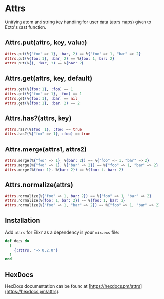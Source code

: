 # Attrs

Unifying atom and string key handling for user data (attrs maps) given to Ecto's cast function.

## Attrs.put(attrs, key, value)

```elixir
Attrs.put(%{"foo" => 1}, :bar, 2) == %{"foo" => 1, "bar" => 2}
Attrs.put(%{foo: 1}, :bar, 2) == %{foo: 1, bar: 2}
Attrs.put(%{}, :bar, 2) == %{bar: 2}
```

## Attrs.get(attrs, key, default)

```elixir
Attrs.get(%{foo: 1}, :foo) == 1
Attrs.get(%{"foo" => 1}, :foo) == 1
Attrs.get(%{foo: 1}, :bar) == nil
Attrs.get(%{foo: 1}, :bar, 2) == 2
```

## Attrs.has?(attrs, key)

```elixir
Attrs.has?(%{foo: 1}, :foo) == true
Attrs.has?(%{"foo" => 1}, :foo) == true
```

## Attrs.merge(attrs1, attrs2)

```elixir
Attrs.merge(%{"foo" => 1}, %{bar: 2}) == %{"foo" => 1, "bar" => 2}
Attrs.merge(%{"foo" => 1}, %{"bar" => 2}) == %{"foo" => 1, "bar" => 2}
Attrs.merge(%{foo: 1}, %{bar: 2}) == %{foo: 1, bar: 2}
```

## Attrs.normalize(attrs)

```elixir
Attrs.normalize(%{"foo" => 1, bar: 2}) == %{"foo" => 1, "bar" => 2}
Attrs.normalize(%{foo: 1, bar: 2}) == %{foo: 1, bar: 2}
Attrs.normalize(%{"foo" => 1, "bar" => 2}) == %{"foo" => 1, "bar" => 2}
```

## Installation

Add `attrs` for Elixir as a dependency in your `mix.exs` file:

```elixir
def deps do
  [
    {:attrs, "~> 0.2.0"}
  ]
end
```

## HexDocs

HexDocs documentation can be found at [https://hexdocs.pm/attrs](https://hexdocs.pm/attrs).
